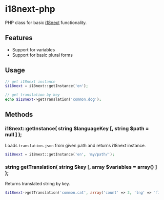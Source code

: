 i18next-php
===================
PHP class for basic [i18next](https://github.com/jamuhl/i18next) functionality.

## Features

- Support for variables
- Support for basic plural forms

## Usage

```php
// get i18next instance
$i18next = i18next::getInstance('en');

// get translation by key
echo $i18next->getTranslation('common.dog');
```

## Methods

### i18next::getInstance( string $languageKey [, string $path = null ] );
Loads `translation.json` from given path and returns i18next instance.
```php
$i18next = i18next::getInstance('en', 'my/path/');
```

### string getTranslation( string $key [, array $variables = array() ] );
Returns translated string by key.
```php
$i18next->getTranslation('common.cat', array('count' => 2, 'lng' => 'fi'));
```